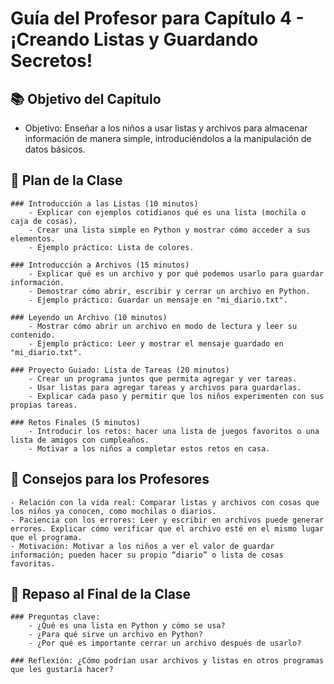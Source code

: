 # Guía del Profesor para Capítulo 4 - ¡Creando Listas y Guardando Secretos!
## 📚 Objetivo del Capítulo

- Objetivo: Enseñar a los niños a usar listas y archivos para almacenar información de manera simple, introduciéndolos a la manipulación de datos básicos.

## 📝 Plan de la Clase

    ### Introducción a las Listas (10 minutos)
        - Explicar con ejemplos cotidianos qué es una lista (mochila o caja de cosas).
        - Crear una lista simple en Python y mostrar cómo acceder a sus elementos.
        - Ejemplo práctico: Lista de colores.

    ### Introducción a Archivos (15 minutos)
        - Explicar qué es un archivo y por qué podemos usarlo para guardar información.
        - Demostrar cómo abrir, escribir y cerrar un archivo en Python.
        - Ejemplo práctico: Guardar un mensaje en "mi_diario.txt".

    ### Leyendo un Archivo (10 minutos)
        - Mostrar cómo abrir un archivo en modo de lectura y leer su contenido.
        - Ejemplo práctico: Leer y mostrar el mensaje guardado en "mi_diario.txt".

    ### Proyecto Guiado: Lista de Tareas (20 minutos)
        - Crear un programa juntos que permita agregar y ver tareas.
        - Usar listas para agregar tareas y archivos para guardarlas.
        - Explicar cada paso y permitir que los niños experimenten con sus propias tareas.

    ### Retos Finales (5 minutos)
        - Introducir los retos: hacer una lista de juegos favoritos o una lista de amigos con cumpleaños.
        - Motivar a los niños a completar estos retos en casa.

## 🎯 Consejos para los Profesores

    - Relación con la vida real: Comparar listas y archivos con cosas que los niños ya conocen, como mochilas o diarios.
    - Paciencia con los errores: Leer y escribir en archivos puede generar errores. Explicar cómo verificar que el archivo esté en el mismo lugar que el programa.
    - Motivación: Motivar a los niños a ver el valor de guardar información; pueden hacer su propio “diario” o lista de cosas favoritas.

## 📌 Repaso al Final de la Clase

    ### Preguntas clave:
        - ¿Qué es una lista en Python y cómo se usa?
        - ¿Para qué sirve un archivo en Python?
        - ¿Por qué es importante cerrar un archivo después de usarlo?

    ### Reflexión: ¿Cómo podrían usar archivos y listas en otros programas que les gustaría hacer?
